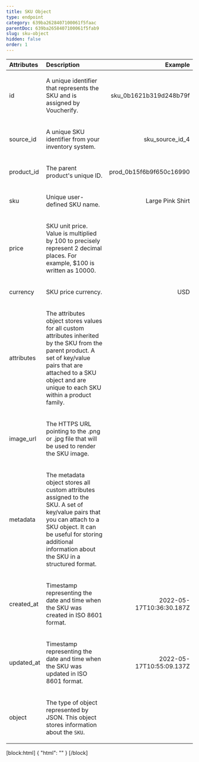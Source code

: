 ```yaml
---
title: SKU Object
type: endpoint
category: 639ba2628407100061f5faac
parentDoc: 639ba2658407100061f5fab9
slug: sku-object
hidden: false
order: 1
---
```


| Attributes |  Description  | Example |
|:-----|:--------|------:|
| id | <p>A unique identifier that represents the SKU and is assigned by Voucherify.</p> | <p>sku_0b1621b319d248b79f</p> |
| source_id | <p>A unique SKU identifier from your inventory system.</p> | <p>sku_source_id_4</p> |
| product_id | <p>The parent product's unique ID.</p> | <p>prod_0b15f6b9f650c16990</p> |
| sku | <p>Unique user-defined SKU name.</p> | <p>Large Pink Shirt</p> |
| price | <p>SKU unit price. Value is multiplied by 100 to precisely represent 2 decimal places. For example, $100 is written as 10000.</p> |  |
| currency | <p>SKU price currency.</p> | <p>USD</p> |
| attributes | <p>The attributes object stores values for all custom attributes inherited by the SKU from the parent product. A set of key/value pairs that are attached to a SKU object and are unique to each SKU within a product family.</p>  |  |
| image_url | <p>The HTTPS URL pointing to the .png or .jpg file that will be used to render the SKU image.</p> |  |
| metadata | <p>The metadata object stores all custom attributes assigned to the SKU. A set of key/value pairs that you can attach to a SKU object. It can be useful for storing additional information about the SKU in a structured format.</p>  |  |
| created_at | <p>Timestamp representing the date and time when the SKU was created in ISO 8601 format.</p> | <p>2022-05-17T10:36:30.187Z</p> |
| updated_at | <p>Timestamp representing the date and time when the SKU was updated in ISO 8601 format.</p> | <p>2022-05-17T10:55:09.137Z</p> |
| object | <p>The type of object represented by JSON. This object stores information about the <code>SKU</code>.</p> |  |

[block:html]
{
  "html": "<style>\n[title=\"Toggle library\"] { \n  display: none; }\n.LanguagePicker-divider { \n  display: none; }\n.Playground-section3VTXuaYZivJK > .APISectionHeader3LN_-QIR0m7x {\n  display: none; }\n.LanguagePicker-languages1qVVo_v6AlP9 {\n  display: none; }\n.headline-container-article-info2GaOf2jMpV0r {\n  display: none; }\n.APISectionHeader3LN_-QIR0m7x {\n  display: none; }\n.APIResponseSchemaPicker-label3XMQ9E-slNcS {\n  display: none; }\n.PlaygroundC7DInM9NFvBg {\n  display: none; }\n.Modal-Header3VPrQs3MUWWd {\n  display: none; }\n</style>"
}
[/block]